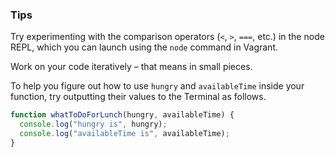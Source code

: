 ### Tips
Try experimenting with the comparison operators (`<`, `>`, `===`, etc.) in the node REPL, which you can launch using the `node` command in Vagrant.

Work on your code iteratively – that means in small pieces. 

To help you figure out how to use `hungry` and `availableTime` inside your function, try outputting their values to the Terminal as follows.

```Javascript 
function whatToDoForLunch(hungry, availableTime) {
  console.log("hungry is", hungry);
  console.log("availableTime is", availableTime);
}
```





